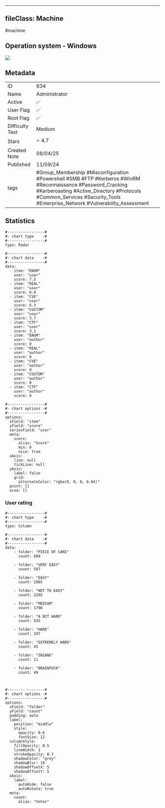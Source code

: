 
---
fileClass: Machine
---

#machine

## Operation system - Windows
<img style = "max-width:70px" src = "app://img/Windows.png">

## Metadata

|                       |   |
| ----------------      | - |
| ID                    |634 |
| Name                  |Administrator |
| Active                |✅  |
| User Flag             |✅ |
| Root Flag             |✅|
| Difficulty Text       |Medium  |
| Stars                 |⭐️ 4.7 |
| Created Note          |08/04/25 |
| Published             |11/09/24 |
| tags                  |#Group_Membership #Misconfiguration #Powershell #SMB #FTP #Kerberos #WinRM #Reconnaissance #Password_Cracking #Kerberoasting #Active_Directory #Protocols #Common_Services #Security_Tools #Enterprise_Network #Vulnerability_Assessment  |

<p style = "display:none">
id:: 634
active:: True
name:: Administrator
os::Windows
user_flag:: True
root_flag:: True
difficulty_text:: Medium
stars:: 4.7
created:: 08/04/2025
published:: 11/09/24
avatar:: /avatars/9d232b1558b7543c7cb85f2774687363.png
tags:: #Group_Membership #Misconfiguration #Powershell #SMB #FTP #Kerberos #WinRM #Reconnaissance #Password_Cracking #Kerberoasting #Active_Directory #Protocols #Common_Services #Security_Tools #Enterprise_Network #Vulnerability_Assessment 
</p>

## Statistics


```chartsview
#-----------------#
#- chart type    -#
#-----------------#
type: Radar

#-----------------#
#- chart data    -#
#-----------------#
data:
  - item: "ENUM"
    user: "user"
    score: 7.5
  - item: "REAL"
    user: "user"
    score: 6.9
  - item: "CVE"
    user: "user"
    score: 6.3
  - item: "CUSTOM"
    user: "user"
    score: 3.7
  - item: "CTF"
    user: "user"
    score: 3.1
  - item: "ENUM"
    user: "author"
    score: 0
  - item: "REAL"
    user: "author"
    score: 0
  - item: "CVE"
    user: "author"
    score: 0
  - item: "CUSTOM"
    user: "author"
    score: 0
  - item: "CTF"
    user: "author"
    score: 0

#-----------------#
#- chart options -#
#-----------------#
options:
  xField: "item"
  yField: "score"
  seriesField: "user"
  meta:
    score:
      alias: "Score"
      min: 0
      nice: true
  xAxis:
    line: null
    tickLine: null
  yAxis:
    label: false
    grid:
      alternateColor: "rgba(0, 0, 0, 0.04)"
  point: []
  area: []
```



### User rating


```chartsview
#-----------------#
#- chart type    -#
#-----------------#
type: Column

#-----------------#
#- chart data    -#
#-----------------#
data:
    - folder: "PIECE OF CAKE"
      count: 609
     
    - folder: "VERY EASY"
      count: 587

    - folder: "EASY"
      count: 2965
      
    - folder: "NOT TO EASY"
      count: 2205
      
    - folder: "MEDIUM"
      count: 1798
     
    - folder: "A BIT HARD"
      count: 555
      
    - folder: "HARD"
      count: 247
      
    - folder: "EXTREMELY HARD"
      count: 45
      
    - folder: "INSANE"
      count: 11
      
    - folder: "BRAINFUCK"
      count: 49

    

#-----------------#
#- chart options -#
#-----------------#
options:
  xField: "folder"
  yField: "count"
  padding: auto
  label:
    position: "middle"
    style:
      opacity: 0.6
      fontSize: 12
  columnStyle:
    fillOpacity: 0.5
    lineWidth: 1
    strokeOpacity: 0.7
    shadowColor: "grey"
    shadowBlur: 10
    shadowOffsetX: 5
    shadowOffsetY: 5
  xAxis:
    label:
      autoHide: false
      autoRotate: true
  meta:
    count:
      alias: "Votes"
```

